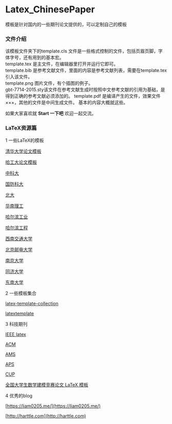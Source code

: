 # Latex_ChinesePaper
模板是针对国内的一些期刊论文提供的，可以定制自己的模板  
### 文件介绍
该模板文件夹下的template.cls 文件是一些格式控制的文件，包括页眉页脚，字体字号，还有用到的基本宏。  
template.tex 是主文件，在编辑器里打开并运行它即可。  
template.bib 是参考文献文件，里面的内容是参考文献列表，需要在template.tex引入该文件。  
template.png 图片文件，有个插图的例子。  
gbt-7714-2015.sty该文件在参考文献生成时按照中文参考文献的引用为基础，是得到正确的参考文献必须添加的。
template.pdf 是编译产生的文件，效果文件
×××，其他的文件是中间生成文件。
基本的内容大概就这些。 

如果大家喜欢就 **Start 一下吧** 欢迎一起交流。

### LaTeX资源篇

1 一些LaTeX的模板

[清华大学论文模板](https://github.com/DeathKing/LaTeX-Template-Cn)

[哈工大论文模板](https://github.com/dustincys/PlutoThesis)

[中科大](https://github.com/ustctug/ustcthesis)

[国防科大
](https://github.com/DeathKing/LaTeX-Template-Cn/blob/master/Thesis/NUDT/nudtbook.tex)

[北大](https://github.com/CasperVector/pkuthss)

[华南理工](http://code.google.com/p/scutthesis/)

[哈尔滨工业](http://code.google.com/p/plutothesis/)

[哈尔滨工程](http://code.google.com/p/hrbeuthesis/)

[西南交通大学](https://code.google.com/p/xjtuthesis/)

[北京邮电大学](http://code.google.com/p/buptthesis)

[南京大学](https://github.com/Haixing-Hu/nju-thesis)

[同济大学](https://github.com/yumuzi/TONGJITHESIS)

[东南大学](
http://www.latexstudio.net/southeast-university-degree-thesis-latex-template/)


2 一些模板集合

[latex-template-collection](https://github.com/cmichi/latex-template-collection)

[latextemplate](http://www.latextemplates.com/)

3 科技期刊

[IEEE latex](http://www.latextemplates.com/template/ieee)

[ACM](http://www.acm.org/pubs/submissions/latex_style/)

[AMS](http://www.ams.org/tex/author-info.html)

[APS](http://authors.aps.org/esubs/guidelines.html)

[CUP](https://authornet.cambridge.org/information/productionguide/laTex_files/)

[全国大学生数学建模竞赛论文 LaTeX 模板
](http://www.ai7.org/wp/wp-content/uploads/2007/08/cumcmart050828.zip)


4 优秀的blog

[https://liam0205.me/](https://liam0205.me/)

[http://harttle.com](http://harttle.com)


